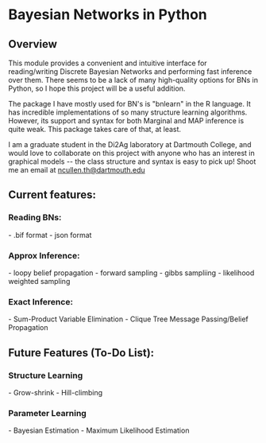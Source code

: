<h1>Bayesian Networks in Python</h1>

<h2>Overview</h2>
This module provides a convenient and intuitive interface for reading/writing Discrete Bayesian Networks and performing fast inference over them. There seems to be a lack of many high-quality options for BNs in Python, so I hope this project will be a useful addition.

The package I have mostly used for BN's is "bnlearn" in the R language. It has incredible implementations of so many structure learning algorithms. However, its support and syntax for both Marginal and MAP inference is quite weak. This package takes care of that, at least.

I am a graduate student in the Di2Ag laboratory at Dartmouth College, and would love to collaborate on this project with anyone who has an interest in graphical models -- the class structure and syntax is easy to pick up! Shoot me an email at ncullen.th@dartmouth.edu

<h2>Current features:</h2>

<h3>Reading BNs:</h3>
- .bif format
- json format

<h3>Approx Inference:</h3>
- loopy belief propagation
- forward sampling
- gibbs sampliing
- likelihood weighted sampling

<h3>Exact Inference:</h3>
- Sum-Product Variable Elimination
- Clique Tree Message Passing/Belief Propagation


<h2>Future Features (To-Do List):</h2>

<h3>Structure Learning</h3>
- Grow-shrink
- Hill-climbing

<h3>Parameter Learning</h3>
- Bayesian Estimation
- Maximum Likelihood Estimation

